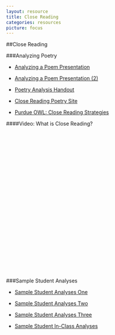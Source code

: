 ```yaml
---
layout: resource
title: Close Reading
categories: resources
picture: focus
---
```


##Close Reading <span class="arrowh2"></span>

###Analyzing Poetry <span class="arrowh3"></span>

* [Analyzing a Poem Presentation](http://docs.google.com/viewer?url=https://github.com/axchristie/test/blob/gh-pages/assets/docs/close_reading/AnalyzingPoem.pptx?raw=true)

* [Analyzing a Poem Presentation (2)](http://docs.google.com/viewer?url=https://github.com/axchristie/test/blob/gh-pages/assets/docs/close_reading/AnalyzingPoemFeb2013Moodle.pptx?raw=true)

* [Poetry Analysis Handout](http://docs.google.com/viewer?url=https://github.com/axchristie/test/blob/gh-pages/assets/docs/close_reading/poetry_explic_handout.pdf?raw=true)

* [Close Reading Poetry Site](http://web.uvic.ca/~englblog/closereading/?author=2)

* [Purdue OWL: Close Reading Strategies](http://owl.english.purdue.edu/owl/resource/616/01/)

####Video: What is Close Reading? <span class="arrowh4"></span>

<object width="480" height="385"><param name="movie" value="http://www.youtube.com/v/92eAN0Bjd84&amp;hl=en_US&amp;fs=1"></param><param name="allowFullScreen" value="true"></param><param name="allowscriptaccess" value="always"></param><embed src="http://www.youtube.com/v/92eAN0Bjd84&amp;hl=en_US&amp;fs=1" type="application/x-shockwave-flash" allowscriptaccess="always" allowfullscreen="true" width="480" height="385"></embed></object>

###Sample Student Analyses <span class="arrowh3"></span>

* [Sample Student Analyses One](http://docs.google.com/viewer?url=https://github.com/axchristie/test/blob/gh-pages/assets/docs/close_reading/146SampleStudentAnalyses.docx?raw=true)

* [Sample Student Analyses Two](http://docs.google.com/viewer?url=https://github.com/axchristie/test/blob/gh-pages/assets/docs/close_reading/146stusampleanalyses2009.doc?raw=true)

* [Sample Student Analyses Three](http://docs.google.com/viewer?url=https://github.com/axchristie/test/blob/gh-pages/assets/docs/close_reading/Two_Sample_Student_Analyses.docx?raw=true)

* [Sample Student In-Class Analyses](http://docs.google.com/viewer?url=https://github.com/axchristie/test/blob/gh-pages/assets/docs/close_reading/146sampleinclassanlyses.docx?raw=true)